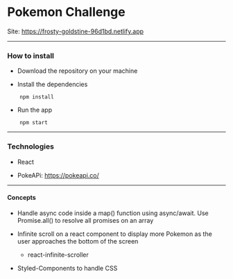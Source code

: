 # Pokemon Challenge

Site: <https://frosty-goldstine-96d1bd.netlify.app>

---

### How to install

- Download the repository on your machine

- Install the dependencies

```
	npm install
```

- Run the app

```
	npm start
```

---

### Technologies

- React

- PokeAPi: https://pokeapi.co/

---

#### Concepts

- Handle async code inside a map() function using async/await. Use Promise.all() to resolve all promises on an array

- Infinite scroll on a react component to display more Pokemon as the user approaches the bottom of the screen

  - react-infinite-scroller

- Styled-Components to handle CSS
